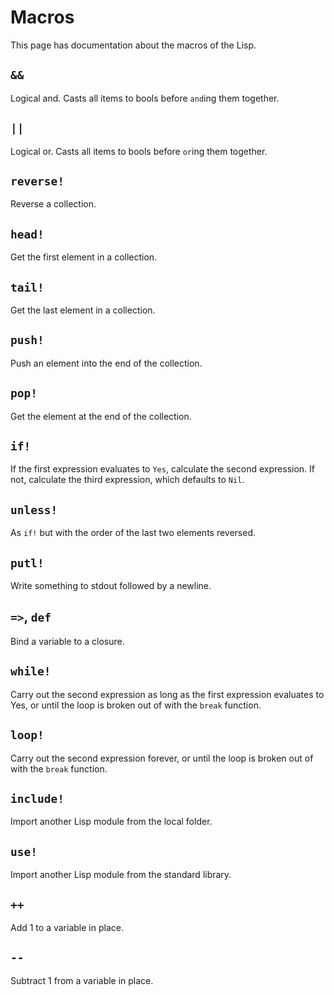 # Macros

This page has documentation about the macros of the Lisp.

## `&&`

Logical and. Casts all items to bools before `and`ing them together.

## `||`

Logical or. Casts all items to bools before `or`ing them together.

## `reverse!`

Reverse a collection.

## `head!`

Get the first element in a collection.

## `tail!`

Get the last element in a collection.

## `push!`

Push an element into the end of the collection.

## `pop!`

Get the element at the end of the collection.

## `if!`

If the first expression evaluates to `Yes`, calculate the second expression. If not, calculate the third expression, which defaults to `Nil`.

## `unless!`

As `if!` but with the order of the last two elements reversed.

## `putl!`

Write something to stdout followed by a newline.

## `=>`, `def`

Bind a variable to a closure.

## `while!`

Carry out the second expression as long as the first expression evaluates to Yes, or until the loop is broken out of with the `break` function.

## `loop!`

Carry out the second expression forever, or until the loop is broken out of with the `break` function.

## `include!`

Import another Lisp module from the local folder.

## `use!`

Import another Lisp module from the standard library.

## `++`

Add 1 to a variable in place.

## `--`

Subtract 1 from a variable in place.
